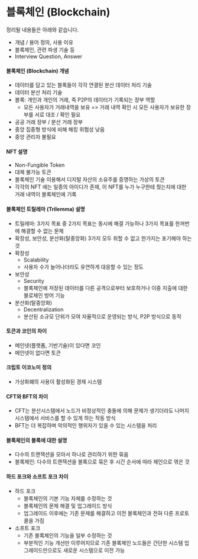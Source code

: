 # 블록체인 (Blockchain)

정리될 내용들은 아래와 같습니다.

- 개념 / 용어 정의, 사용 이유
- 블록체인, 관련 파생 기술 등
- Interview Question, Answer

#### 블록체인 (Blockchain) 개념

- 데이터를 담고 있는 블록들이 각각 연결된 분산 데이터 처리 기술
- 데이터 분산 처리 기술
- 블록: 개인과 개인의 거래, 즉 P2P의 데이터가 기록되는 장부 역할
  - 모든 사용자가 거래내역을 보유 => 거래 내역 확인 시 모든 사용자가 보유한 장부를 서로 대조 / 확인 필요
- 공공 거래 장부 / 분산 거래 장부
- 중앙 집중형 방식에 비해 해킹 위험성 낮음
- 중앙 관리자 불필요

#### NFT 설명

- Non-Fungible Token
- 대체 불가능 토큰
- 블록체인 기술 이용해서 디지털 자산의 소유주를 증명하는 가상의 토큰
- 각각의 NFT 에는 일종의 아이디가 존재, 이 NFT를 누가 누구한테 줬는지에 대한 거래 내역이 블록체인에 기록

#### 블록체인 트릴레마 (Trilemma) 설명

- 트릴레마: 3가지 목표 중 2가지 목표는 동시에 해결 가능하나 3가지 목표를 한꺼번에 해결할 수 없는 문제
- 확장성, 보안성, 분산화(탈중앙화) 3가지 모두 취할 수 없고 한가지는 포기해야 하는 것
- 확장성
  - Scalability
  - 사용자 수가 늘어나더라도 유연하게 대응할 수 있는 정도
- 보안성
  - Security
  - 블록체인에 저장된 데이터를 다른 공격으로부터 보호하거나 이중 지출에 대한 블로체인 방어 기능
- 분산화(탈중앙화)
  - Decentralization
  - 분산된 소규모 단위가 모여 자율적으로 운영되는 방식, P2P 방식으로 동작

#### 토큰과 코인의 차이

- 메인넷(플랫폼, 기반기술)이 있다면 코인
- 메인넷이 없다면 토큰

#### 크립토 이코노미 정의

- 가상화폐의 사용이 활성화된 경제 시스템

#### CFT와 BFT의 차이

- CFT는 분산시스템에서 노드가 비정상적인 충돌에 의해 문제가 생기더라도 나머지 시스템에서 서비스를 할 수 있게 하는 작동 방식
- BFT는 더 복잡하며 악의적인 행위자가 있을 수 있는 시스템을 처리

#### 블록체인의 블록에 대한 설명

- 다수의 트랜잭션을 모아서 하나로 관리하기 위한 묶음
- 블록체인: 다수의 트랜잭션을 블록으로 묶은 후 시간 순서에 따라 체인으로 엮은 것

#### 하드 포크와 소프트 포크 차이

- 하드 포크
  - 블록체인의 기본 기능 자체를 수정하는 것
  - 블록체인의 문제 해결 및 업그레이드 방식
  - 업그레이드 이후에는 기존 문제를 해결하고 이전 블록체인과 전혀 다른 프로토콜을 가짐
- 소프트 포크
  - 기존 블록체인의 기능을 일부 수정하는 것
  - 부분적인 기능 개선만 이루어지므로 기존 블록체인 노드들은 간단한 시스템 업그레이드만으로도 새로운 시스템으로 이전 가능
